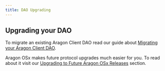 ```yaml
---
title: DAO Upgrading
---
```


## Upgrading your DAO

To migrate an existing Aragon Client DAO read our guide about [Migrating your Aragon Client DAO](01-aragon-client-migration.md).

Aragon OSx makes future protocol upgrades much easier for you. To read about it visit our [Upgrading to Future Aragon OSx Releases](02-protocol-upgrades.md) section.
